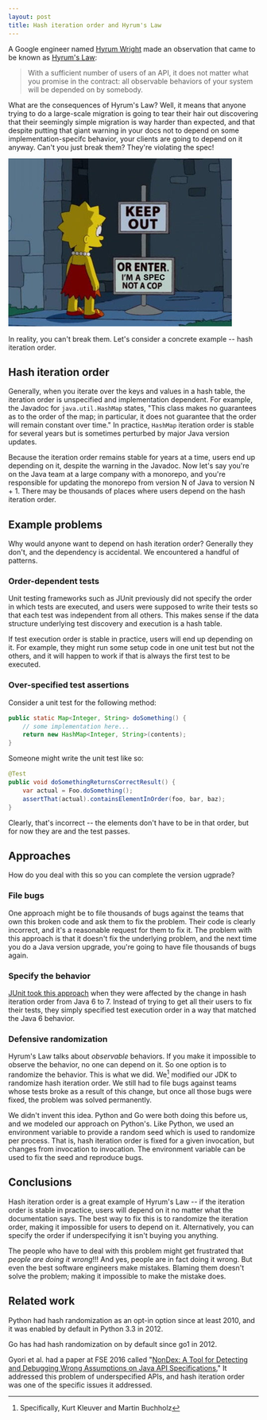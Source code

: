 ```yaml
---
layout: post
title: Hash iteration order and Hyrum's Law
---
```


A Google engineer named [Hyrum Wright](http://www.hyrumwright.org/) made an observation that came to be known as
[Hyrum's Law](https://www.hyrumslaw.com/):

> With a sufficient number of users of an API, it does not matter what you promise in the contract:
> all observable behaviors of your system will be depended on by somebody.

What are the consequences of Hyrum's Law? Well, it means that anyone trying to do a large-scale
migration is going to tear their hair out discovering that their seemingly simple migration is way
harder than expected, and that despite putting that giant warning in your docs not to depend on some
implementation-specifc behavior, your clients are going to depend on it anyway. Can't you just break
them? They're violating the spec!

![Lisa Simpson looking at a sign that says, "Keep out... or enter. I'm a sign, not a cop"](../images/sign-not-a-cop.jpeg)

In reality, you can't break them. Let's consider a concrete example -- hash iteration order.

## Hash iteration order

Generally, when you iterate over the keys and values in a hash table, the iteration order is
unspecified and implementation dependent. For example, the Javadoc for `java.util.HashMap` states,
"This class makes no guarantees as to the order of the map; in particular, it does not guarantee
that the order will remain constant over time." In practice, `HashMap` iteration order is stable for
several years but is sometimes perturbed by major Java version updates.

Because the iteration order remains stable for years at a time, users end up depending on it,
despite the warning in the Javadoc. Now let's say you're on the Java team at a large company with a
monorepo, and you're responsible for updating the monorepo from version N of Java to version N + 1.
There may be thousands of places where users depend on the hash iteration order.

## Example problems

Why would anyone want to depend on hash iteration order? Generally they don't, and the dependency is
accidental. We encountered a handful of patterns.

### Order-dependent tests

Unit testing frameworks such as JUnit previously did not specify the order in which tests are
executed, and users were supposed to write their tests so that each test was independent from all
others. This makes sense if the data structure underlying test discovery and execution is a hash
table.

If test execution order is stable in practice, users will end up depending on it. For example, they
might run some setup code in one unit test but not the others, and it will happen to work if that is
always the first test to be executed.

### Over-specified test assertions

Consider a unit test for the following method:

```java
public static Map<Integer, String> doSomething() {
    // some implementation here...
    return new HashMap<Integer, String>(contents);
}
```

Someone might write the unit test like so:

```java
@Test
public void doSomethingReturnsCorrectResult() {
    var actual = Foo.doSomething();
    assertThat(actual).containsElementInOrder(foo, bar, baz);
}
```

Clearly, that's incorrect -- the elements don't have to be in that order, but for now they are and
the test passes.

## Approaches

How do you deal with this so you can complete the version ugprade?

### File bugs

One approach might be to file thousands of bugs against the teams that own this broken code and ask
them to fix the problem. Their code is clearly incorrect, and it's a reasonable request for them to
fix it. The problem with this approach is that it doesn't fix the underlying problem, and the next
time you do a Java version upgrade, you're going to have file thousands of bugs again.

### Specify the behavior

[JUnit took this approach](https://github.com/junit-team/junit4/wiki/Test-execution-order) when they
were affected by the change in hash iteration order from Java 6 to 7. Instead of trying to get all
their users to fix their tests, they simply specified test execution order in a way that matched the
Java 6 behavior.

### Defensive randomization

Hyrum's Law talks about _observable_ behaviors. If you make it impossible to observe the behavior,
no one can depend on it. So one option is to randomize the behavior. This is what we did. We[^1]
modified our JDK to randomize hash iteration order. We still had to file bugs against teams whose
tests broke as a result of this change, but once all those bugs were fixed, the problem was solved
permanently.

[^1]: Specifically, Kurt Kleuver and Martin Buchholz

We didn't invent this idea. Python and Go were both doing this before us, and we modeled our
approach on Python's. Like Python, we used an environment variable to provide a random seed which is
used to randomize per process. That is, hash iteration order is fixed for a given invocation, but
changes from invocation to invocation. The environment variable can be used to fix the seed and
reproduce bugs.

## Conclusions

Hash iteration order is a great example of Hyrum's Law -- if the iteration order is stable in
practice, users will depend on it no matter what the documentation says. The best way to fix this is
to randomize the iteration order, making it impossible for users to depend on it. Alternatively, you
can specify the order if underspecifying it isn't buying you anything.

The people who have to deal with this problem might get frustrated that _people are doing it
wrong_!!! And yes, people are in fact doing it wrong. But even the best software engineers make
mistakes. Blaming them doesn't solve the problem; making it impossible to make the mistake does.

## Related work

Python had hash randomization as an opt-in option since at least 2010, and it was enabled by default
in Python 3.3 in 2012.

Go has had hash randomization on by default since go1 in 2012.

Gyori et al. had a paper at FSE 2016 called
"[NonDex: A Tool for Detecting and Debugging Wrong Assumptions on Java API Specifications.](https://dl.acm.org/doi/10.1145/2950290.2983932)"
It addressed this problem of underspecified APIs, and hash iteration order was one of the specific
issues it addressed.
